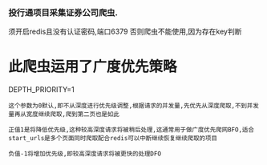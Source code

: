 ### 投行通项目采集证券公司爬虫.

须开启redis且没有认证密码,端口6379
否则爬虫不能使用,因为存在key判断


# 此爬虫运用了广度优先策略
DEPTH_PRIORITY=1
    
    这个参数为0默认,即不从深度进行优先级调整,根据请求的并发量,先优先从深度爬取,不到并发量再从宽度继续爬取,爬到第二页也是如此
    
    正值1是将降低优先级,这种较高深度请求将被稍后处理,这通常用于做广度优先爬网BFO,适合start_urls是多个页面同时爬取配合redis可以中断继续恢复继续爬取的项目

    负值-1将增加优先级,即较高深度请求将被更快的处理DFO